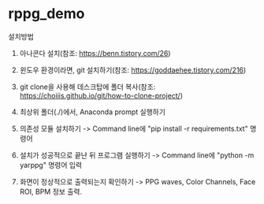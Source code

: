 # rppg_demo

설치방법

1. 아나콘다 설치(참조: https://benn.tistory.com/26)

2. 윈도우 환경이라면, git 설치하기(참조: https://goddaehee.tistory.com/216)

3. git clone을 사용해 데스크탑에 폴더 복사(참조: https://choiiis.github.io/git/how-to-clone-project/) 

4. 최상위 폴더(./)에서, Anaconda prompt 실행하기 

5. 의존성 모듈 설치하기 -> Command line에 "pip install -r requirements.txt" 명령어 

6. 설치가 성공적으로 끝난 뒤 프로그램 실행하기 -> Command line에 "python -m yarppg" 명령어 입력 

7. 화면이 정상적으로 출력되는지 확인하기 -> PPG waves, Color Channels, Face ROI, BPM 정보 출력. 
